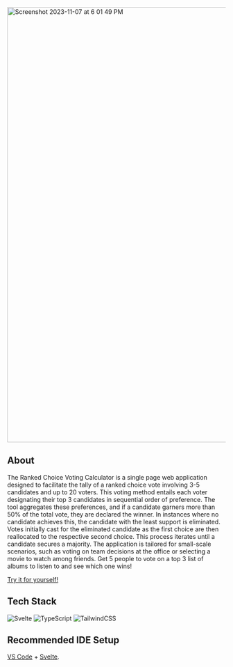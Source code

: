 <img width="1000" alt="Screenshot 2023-11-07 at 6 01 49 PM" src="https://github.com/BrettEastman/RankedChoice/assets/76603041/544458e5-2043-432e-bd8c-f4dfebac1351">

## About

The Ranked Choice Voting Calculator is a single page web application
designed to facilitate the tally of a ranked choice vote involving 3-5
candidates and up to 20 voters. This voting method entails each voter
designating their top 3 candidates in sequential order of preference.
The tool aggregates these preferences, and if a candidate garners more
than 50% of the total vote, they are declared the winner. In instances
where no candidate achieves this, the candidate with the least support
is eliminated. Votes initially cast for the eliminated candidate as
the first choice are then reallocated to the respective second choice.
This process iterates until a candidate secures a majority. The
application is tailored for small-scale scenarios, such as voting on
team decisions at the office or selecting a movie to watch among
friends. Get 5 people to vote on a top 3 list of albums to listen to
and see which one wins!

[Try it for yourself!](https://ranked-choice-three.vercel.app/)

## Tech Stack

![Svelte](https://img.shields.io/badge/Svelte-4A4A55?style=for-the-badge&logo=svelte&logoColor=FF3E00)
![TypeScript](https://img.shields.io/static/v1?style=for-the-badge&message=TypeScript&color=3178C6&logo=TypeScript&logoColor=FFFFFF&label=)
![TailwindCSS](https://img.shields.io/badge/tailwindcss-%2338B2AC.svg?style=for-the-badge&logo=tailwind-css&logoColor=white)

## Recommended IDE Setup

[VS Code](https://code.visualstudio.com/) + [Svelte](https://marketplace.visualstudio.com/items?itemName=svelte.svelte-vscode).
